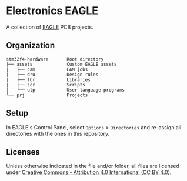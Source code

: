 # Electronics EAGLE
A collection of [EAGLE](http://eagle.autodesk.com/) PCB projects.


## Organization
```
stm32f4-hardware       Root directory
├── assets             Custom EAGLE assets
|   ├── cam            CAM jobs
|   ├── dru            Design rules
|   ├── lbr            Libraries
|   ├── scr            Scripts
│   └── ulp            User language programs
└── prj                Projects
```


## Setup
In EAGLE's Control Panel, select `Options` > `Directories` and re-assign all directories with the ones in this repository.


## Licenses
Unless otherwise indicated in the file and/or folder, all files are licensed under [Creative Commons - Attribution 4.0 International (CC BY 4.0)](https://creativecommons.org/licenses/by/4.0/).
